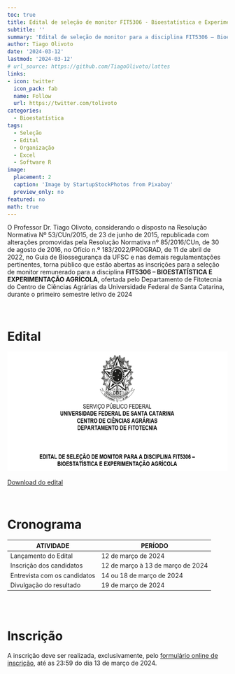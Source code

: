 ```yaml
---
toc: true
title: Edital de seleção de monitor FIT5306 - Bioestatística e Experimentação Agrícola 
subtitle: ''
summary: 'Edital de seleção de monitor para a disciplina FIT5306 – Bioestatística e Experimentação Agrícola.'
author: Tiago Olivoto
date: '2024-03-12'
lastmod: '2024-03-12'
# url_source: https://github.com/TiagoOlivoto/lattes
links:
- icon: twitter
  icon_pack: fab
  name: Follow
  url: https://twitter.com/tolivoto
categories:
  - Bioestatística
tags:
  - Seleção
  - Edital
  - Organização
  - Excel
  - Software R
image:
  placement: 2
  caption: 'Image by StartupStockPhotos from Pixabay'
  preview_only: no
featured: no
math: true
---
```


<script src="https://kit.fontawesome.com/1f72d6921a.js" crossorigin="anonymous"></script>



O Professor Dr. Tiago Olivoto, considerando o disposto na Resolução Normativa Nº 53/CUn/2015, de 23 de junho de 2015, republicada com alterações promovidas pela Resolução Normativa nº 85/2016/CUn, de 30 de agosto de 2016, no Ofício n.º 183/2022/PROGRAD, de 11 de abril de 2022, no Guia de Biossegurança da UFSC e nas demais regulamentações pertinentes, torna público que estão abertas as inscrições para a seleção de monitor remunerado para a disciplina **FIT5306 – BIOESTATÍSTICA E EXPERIMENTAÇÃO AGRÍCOLA**, ofertada pelo Departamento de Fitotecnia do Centro de Ciências Agrárias da Universidade Federal de Santa Catarina, durante o primeiro semestre letivo de 2024

<br> 

# <i class="fas fa-file-pdf"></i> Edital


<a href="https://github.com/TiagoOlivoto/tiagoolivoto/raw/master/content/post/edital_monitoria_bioestat/edital_monitor_bioestatistica_2024_assinado.pdf" target="_blank" rel="noopener"><img src="https://github.com/TiagoOlivoto/tiagoolivoto/blob/master/content/post/edital_monitoria_bioestat/image_edital.png?raw=true" width="1000" height="273"/></a>


<a class="btn btn-success" href="https://github.com/TiagoOlivoto/tiagoolivoto/raw/master/content/post/edital_monitoria_bioestat/edital_monitor_bioestatistica_2024_assinado.pdf" target="_blank"><i class="fa fa-save"></i> Download do edital</a>

<br> 

# <i class="fas fa-clock"></i> Cronograma

|     ATIVIDADE                         |     PERÍODO                               |
|---------------------------------------|-------------------------------------------|
|     Lançamento do Edital              |     12 de março de 2024                   |
|     Inscrição dos candidatos          |     12 de março à 13 de março de 2024    |
|     Entrevista com os   candidatos    |    14 ou 18 de março de 2024                    |
|     Divulgação do resultado           |    19 de março de 2024                    |

<br> 
<br> 

# <i class="fas fa-file-export"></i> Inscrição

A inscrição deve ser realizada, exclusivamente, pelo [formulário online de inscrição](https://forms.gle/npCsKZvgom3B5rD2A), até as 23:59 do dia 13 de março de 2024.

<br> 
<br> 

<!-- # <i class="fas fa-file-export"></i> Resultado -->


<!-- O Professor Dr. Tiago Olivoto, matrícula SIAPE 1241962, considerando o Edital de Seleção para Monitor remunerado da disciplina FIT5306 – Bioestatística e Experimentação Agrícola, divulga o resultado final após finalizadas as etapas do processo seletivo. -->


<!-- |     Matrícula     |     IAA$^1$    |     FIT5306$^2$    |     Histórico$^3$    |     Entrevista$^4$    |     MF$^5$     |     Classificação    | -->
<!-- |-------------------|-------------|-----------------|-------------------|--------------------|-------------|----------------------| -->
<!-- | 21104645                 | 6,92 | 7,00    | 6,97      | 9,30       | 8,60 | 1             | -->
<!-- | 21100095                 | 6,04 | 7,00    | 6,62      | 9,00       | 8,28 | 2             | -->
<!-- | 21202911                 | 7,54 | 8,00    | 7,82      | 8,30       | 8,15 | 3             | -->
<!-- | 21204219                 | 8,32 | 8,00    | 8,13      | 0,00       | 2,44 | 4             | -->
<!-- \$^1\$ Índice de Aproveitamento Acumulado -->
<!-- \$^2\$ Média na disciplina de Bioestatística e Experimentação Agrícola -->
<!-- \$^3\$ Nota referente ao histórico (IAA$\times$0,4 + FIT5306$\times$0,6) -->
<!-- \$^4\$ Nota da entrevista -->
<!-- \$^5\$ Média final (Histórico$\times$0,3 + Entrevista$\times$0,7) -->


<!-- <a class="btn btn-success" href="https://github.com/TiagoOlivoto/tiagoolivoto/raw/master/content/post/edital_monitoria_bioestat/resultado_monitoria_FIT5306_assinado.pdf" target="_blank"><i class="fa fa-save"></i> Download do resultado</a> -->


